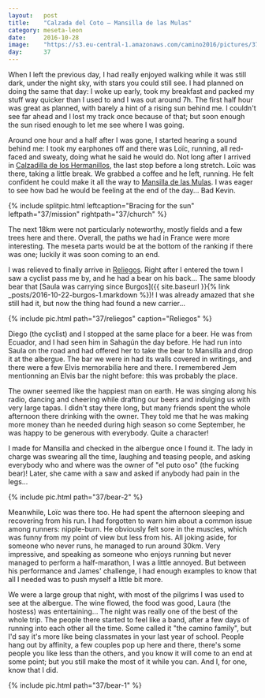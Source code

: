 ```yaml
---
layout:   post
title:    "Calzada del Coto — Mansilla de las Mulas"
category: meseta-leon
date:     2016-10-28
image:    "https://s3.eu-central-1.amazonaws.com/camino2016/pictures/37/bear-2-thumb.jpg"
day:      37
---
```


When I left the previous day, I had really enjoyed walking while it was still dark, under the night sky, with stars you could still see. I had planned on doing the same that day: I woke up early, took my breakfast and packed my stuff way quicker than I used to and I was out around 7h. The first half hour was great as planned, with barely a hint of a rising sun behind me. I couldn't see far ahead and I lost my track once because of that; but soon enough the sun rised enough to let me see where I was going.

Around one hour and a half after I was gone, I started hearing a sound behind me: I took my earphones off and there was Loïc, running, all red-faced and sweaty, doing what he said he would do. Not long after I arrived in [Calzadilla de los Hermanillos](https://www.google.fr/maps/place/24343+Calzadilla+de+los+Hermanillos,+Le%C3%B3n,+Espagne/@42.4334271,-5.1584232,17z/data=!3m1!4b1!4m5!3m4!1s0xd3802084d53803d:0xeed7e00cd9d9de5c!8m2!3d42.4333397!4d-5.1573944?hl=fr), the last stop before a long stretch. Loïc was there, taking a little break. We grabbed a coffee and he left, running. He felt confident he could make it all the way to [Mansilla de las Mulas](https://www.google.fr/maps/place/24210+Mansilla+de+las+Mulas,+Le%C3%B3n,+Espagne/@42.494701,-5.424878,15z/data=!3m1!4b1!4m5!3m4!1s0xd378b67731169ad:0xece7e92aa8f8de48!8m2!3d42.4979218!4d-5.4161739?hl=fr). I was eager to see how bad he would be feeling at the end of the day... Bad Kevin.

{% include splitpic.html leftcaption="Bracing for the sun" leftpath="37/mission" rightpath="37/church" %}

The next 18km were not particularly noteworthy, mostly fields and a few trees here and there. Overall, the paths we had in France were more interesting. The meseta parts would be at the bottom of the ranking if there was one; luckily it was soon coming to an end.

I was relieved to finally arrive in [Reliegos](https://www.google.fr/maps/place/24339+Reliegos,+Le%C3%B3n,+Espagne/@42.4740444,-5.3596022,16z/data=!3m1!4b1!4m5!3m4!1s0xd37f4f9c855e1c9:0xd7dbe3f15f1df023!8m2!3d42.4745026!4d-5.3553629?hl=fr). Right after I entered the town I saw a cyclist pass me by, and he had a bear on his back... The same bloody bear that [Saula was carrying since Burgos]({{ site.baseurl }}{% link _posts/2016-10-22-burgos-1.markdown %})! I was already amazed that she still had it, but now the thing had found a new carrier...

{% include pic.html path="37/reliegos" caption="Reliegos" %}

Diego (the cyclist) and I stopped at the same place for a beer. He was from Ecuador, and I had seen him in Sahagún the day before. He had run into Saula on the road and had offered her to take the bear to Mansilla and drop it at the albergue. The bar we were in had its walls covered in writings, and there were a few Elvis memorabilia here and there. I remembered Jem mentionning an Elvis bar the night before: this was probably the place.

The owner seemed like the happiest man on earth. He was singing along his radio, dancing and cheering while drafting our beers and indulging us with very large tapas. I didn't stay there long, but many friends spent the whole afternoon there drinking with the owner. They told me that he was making more money than he needed during high season so come September, he was happy to be generous with everybody. Quite a character!

I made for Mansilla and checked in the albergue once I found it. The lady in charge was swearing all the time, laughing and teasing people, and asking everybody who and where was the owner of "el puto oso" (the fucking bear)! Later, she came with a saw and asked if anybody had pain in the legs...

{% include pic.html path="37/bear-2" %}

Meanwhile, Loïc was there too. He had spent the afternoon sleeping and recovering from his run. I had forgotten to warn him about a common issue among runners: nipple-burn. He obviously felt sore in the muscles, which was funny from my point of view but less from his. All joking aside, for someone who never runs, he managed to run around 30km. Very impressive, and speaking as someone who enjoys running but never managed to perform a half-marathon, I was a little annoyed. But between his performance and James' challenge, I had enough examples to know that all I needed was to push myself a little bit more.

We were a large group that night, with most of the pilgrims I was used to see at the albergue. The wine flowed, the food was good, Laura (the hostess) was entertaining... The night was really one of the best of the whole trip. The people there started to feel like a band, after a few days of running into each other all the time. Some called it "the camino family", but I'd say it's more like being classmates in your last year of school. People hang out by affinity, a few couples pop up here and there, there's some people you like less than the others, and you know it will come to an end at some point; but you still make the most of it while you can. And I, for one, know that I did.

{% include pic.html path="37/bear-1" %}
